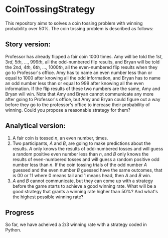 # CoinTossingStrategy
This repository aims to solves a coin tossing problem with winning probability over 50%. The coin tossing problem is described as follows:

## Story version:
Professor has already flipped a fair coin $1000$ times. Amy will be told the $1st$, $3rd$, $5th$, ..., $999th$, all the odd-numbered flip results, and Bryan will be told the $2nd$, $4th$, $6th$, ..., $1000th$, all the even-numbered flip results when they go to Professor's office. Amy has to name an even number less than or equal to $1000$ after knowing all the odd information, and Bryan has to name an odd number less than or equal to $999$ after knowing all the even information. If the flip results of these two numbers are the same, Amy and Bryan will win. Note that Amy and Bryan cannot communicate any more after going to Professor's office, but Amy and Bryan could figure out a way before they go to the professor's office to increase their probability of winning. Could you propose a reasonable strategy for them?

## Analytical version:
1. A fair coin is tossed $n$, an even number, times.
2. Two participants, $A$ and $B$, are going to make predictions about the results. $A$ only knows the results of odd-numbered tosses and will guess a random positive even number less than $n$, and $B$ only knows the results of even-numbered tosses and will guess a random positive odd number less than $n$. If the coin tossing trials of the odd number $A$ guessed and the even number $B$ guessed have the same outcomes, that is $00$ or $11$ where $0$ means tail and $1$ means head, then $A$ and $B$ win.
3. $A$ and $B$ cannot communicate, but they can come up with a strategy before the game starts to achieve a good winning rate. What will be a good strategy that grants a winning rate higher than $50$\%? And what's the highest possible winning rate?

## Progress
So far, we have acheived a $2/3$ winning rate with a strategy coded in Python.
